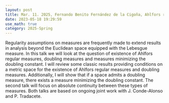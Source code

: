 ```yaml
---
layout: post
title: Mar. 11. 2025, Fernando Benito Fernández de la Cigoña, Ahlfors regular measures, doubling measures and measures minimizing the doubling constant II
date: 2023-05-18 19:29:59
use_math: true
category: 2025-Spring
---
```


Regularity assumptions on measures are frequently made to extend results in analysis beyond the Euclidean space equipped with the Lebesgue measure. In this talk we will look at the question of existence of Ahlfors regular measures, doubling measures and measures minimizing the doubling constant. I will review some classic results providing conditions on a metric space for the existence of Ahlfors regular measures and doubling measures. Additionally, I will show that if a space admits a doubling measure, there exists a measure minimizing the doubling constant. The second talk will focus on absolute continuity between these types of measures. Both talks are based on ongoing joint work with J. Conde-Alonso and P. Tradacete.
